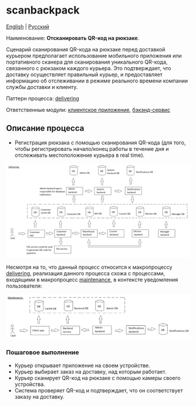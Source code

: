 # scanbackpack

[English](scanbackpack.md) | [Русский](scanbackpack.ru.md)

Наименование: **Отсканировать QR-код на рюкзаке**.

Сценарий сканирования QR-кода на рюкзаке перед доставкой курьером предполагает использование мобильного приложения или портативного сканера для сканирования уникального QR-кода, связанного с рюкзаком каждого курьера.
Это подтверждает, что доставку осуществляет правильный курьер, и предоставляет информацию об отслеживании в режиме реального времени компании службы доставки и клиенту.

Паттерн процесса: [delivering](../../processpatterns/delivering.ru.md)

Ответственные модули: [клиентское приложение](../../frontend/courierclient.md), [бэкэнд-сервис](../../backend/courierbackend.md)

## Описание процесса

- Регистрация рюкзака с помощью сканирования QR-кода (для того, чтобы регистрировать начало/конец работы в течение дня и отслеживать местоположение курьера в real time).

![delivering_overall](../../img/delivering_overall.png)

Несмотря на то, что данный процесс относится к макропроцессу [delivering](../../processpatterns/delivering.ru.md), реализация данного процесса схожа с процессами, входящими в макропроцесс [maintenance](../../processpatterns/maintenance.ru.md), в контексте уведомления пользователя:

![maintenance_overall](../../img/maintenance_overall.png)

### Пошаговое выполнение

- Курьер открывает приложение на своем устройстве.
- Курьер выбирает заказ на доставку, над которым работает.
- Курьер сканирует QR-код на рюкзаке с помощью камеры своего устройства.
- Система проверяет QR-код и подтверждает, что он соответствует заказу на доставку.

